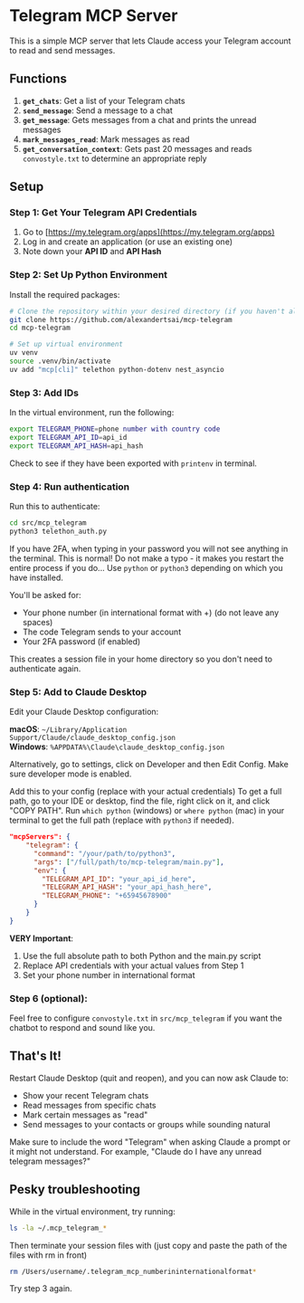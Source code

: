 # Telegram MCP Server

This is a simple MCP server that lets Claude access your Telegram account to read and send messages.

## Functions

1. **`get_chats`**: Get a list of your Telegram chats
2. **`send_message`**: Send a message to a chat
2. **`get_message`**: Gets messages from a chat and prints the unread messages
3. **`mark_messages_read`**: Mark messages as read
4. **`get_conversation_context`**: Gets past 20 messages and reads `convostyle.txt` to determine an appropriate reply


## Setup

### Step 1: Get Your Telegram API Credentials

1. Go to [https://my.telegram.org/apps](https://my.telegram.org/apps)
2. Log in and create an application (or use an existing one)
3. Note down your **API ID** and **API Hash**

### Step 2: Set Up Python Environment

Install the required packages:

```bash
# Clone the repository within your desired directory (if you haven't already)
git clone https://github.com/alexandertsai/mcp-telegram
cd mcp-telegram

# Set up virtual environment
uv venv
source .venv/bin/activate
uv add "mcp[cli]" telethon python-dotenv nest_asyncio
```

### Step 3: Add IDs

In the virtual environment, run the following:
```bash
export TELEGRAM_PHONE=phone number with country code
export TELEGRAM_API_ID=api_id
export TELEGRAM_API_HASH=api_hash
```

Check to see if they have been exported with `printenv` in terminal.

### Step 4: Run authentication

Run this to authenticate:

```bash
cd src/mcp_telegram
python3 telethon_auth.py
```

If you have 2FA, when typing in your password you will not see anything in the terminal. This is normal! Do not make a typo - it makes you restart the entire process if you do... Use `python` or `python3` depending on which you have installed.

You'll be asked for:
- Your phone number (in international format with +) (do not leave any spaces)
- The code Telegram sends to your account
- Your 2FA password (if enabled)

This creates a session file in your home directory so you don't need to authenticate again.

### Step 5: Add to Claude Desktop

Edit your Claude Desktop configuration:

**macOS**: `~/Library/Application Support/Claude/claude_desktop_config.json`  
**Windows**: `%APPDATA%\Claude\claude_desktop_config.json`

Alternatively, go to settings, click on Developer and then Edit Config. Make sure developer mode is enabled. 


Add this to your config (replace with your actual credentials) To get a full path, go to your IDE or desktop, find the file, right click on it, and click "COPY PATH". Run `which python` (windows) or `where python` (mac) in your terminal to get the full path (replace with `python3` if needed).

```json
"mcpServers": {
    "telegram": {
      "command": "/your/path/to/python3",
      "args": ["/full/path/to/mcp-telegram/main.py"],
      "env": {
        "TELEGRAM_API_ID": "your_api_id_here",
        "TELEGRAM_API_HASH": "your_api_hash_here",
        "TELEGRAM_PHONE": "+65945678900"
      }
    }
}
```

**VERY Important**:
1. Use the full absolute path to both Python and the main.py script
2. Replace API credentials with your actual values from Step 1
3. Set your phone number in international format

### Step 6 (optional):

Feel free to configure `convostyle.txt` in `src/mcp_telegram` if you want the chatbot to respond and sound like you.

## That's It!

Restart Claude Desktop (quit and reopen), and you can now ask Claude to:
- Show your recent Telegram chats
- Read messages from specific chats
- Mark certain messages as "read"
- Send messages to your contacts or groups while sounding natural

Make sure to include the word "Telegram" when asking Claude a prompt or it might not understand. For example, "Claude do I have any unread telegram messages?"

## Pesky troubleshooting
While in the virtual environment, try running:
```bash
ls -la ~/.mcp_telegram_*
```
Then terminate your session files with (just copy and paste the path of the files with rm in front)
```bash
rm /Users/username/.telegram_mcp_numberininternationalformat*
```
Try step 3 again.
